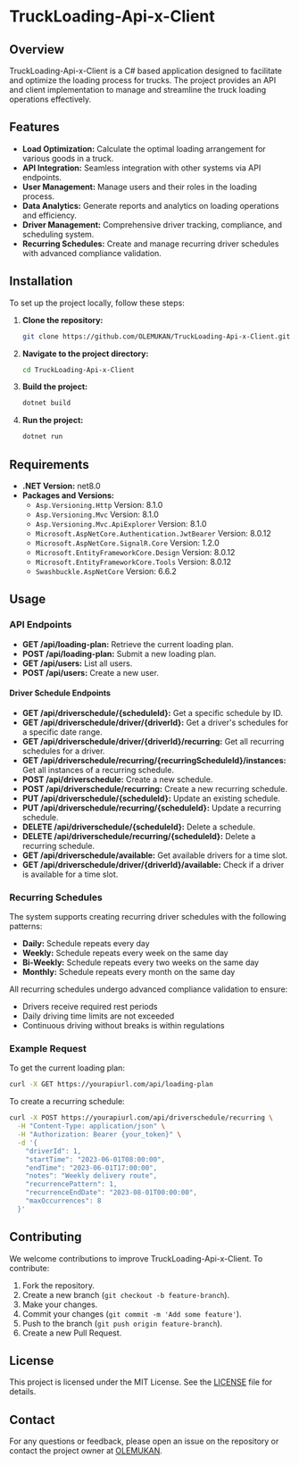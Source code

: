 # TruckLoading-Api-x-Client

## Overview
TruckLoading-Api-x-Client is a C# based application designed to facilitate and optimize the loading process for trucks. The project provides an API and client implementation to manage and streamline the truck loading operations effectively.

## Features
- **Load Optimization:** Calculate the optimal loading arrangement for various goods in a truck.
- **API Integration:** Seamless integration with other systems via API endpoints.
- **User Management:** Manage users and their roles in the loading process.
- **Data Analytics:** Generate reports and analytics on loading operations and efficiency.
- **Driver Management:** Comprehensive driver tracking, compliance, and scheduling system.
- **Recurring Schedules:** Create and manage recurring driver schedules with advanced compliance validation.

## Installation

To set up the project locally, follow these steps:

1. **Clone the repository:**
    ```bash
    git clone https://github.com/OLEMUKAN/TruckLoading-Api-x-Client.git
    ```

2. **Navigate to the project directory:**
    ```bash
    cd TruckLoading-Api-x-Client
    ```

3. **Build the project:**
    ```bash
    dotnet build
    ```

4. **Run the project:**
    ```bash
    dotnet run
    ```

## Requirements
- **.NET Version:** net8.0
- **Packages and Versions:**
  - `Asp.Versioning.Http` Version: 8.1.0
  - `Asp.Versioning.Mvc` Version: 8.1.0
  - `Asp.Versioning.Mvc.ApiExplorer` Version: 8.1.0
  - `Microsoft.AspNetCore.Authentication.JwtBearer` Version: 8.0.12
  - `Microsoft.AspNetCore.SignalR.Core` Version: 1.2.0
  - `Microsoft.EntityFrameworkCore.Design` Version: 8.0.12
  - `Microsoft.EntityFrameworkCore.Tools` Version: 8.0.12
  - `Swashbuckle.AspNetCore` Version: 6.6.2

## Usage

### API Endpoints
- **GET /api/loading-plan:** Retrieve the current loading plan.
- **POST /api/loading-plan:** Submit a new loading plan.
- **GET /api/users:** List all users.
- **POST /api/users:** Create a new user.

#### Driver Schedule Endpoints
- **GET /api/driverschedule/{scheduleId}:** Get a specific schedule by ID.
- **GET /api/driverschedule/driver/{driverId}:** Get a driver's schedules for a specific date range.
- **GET /api/driverschedule/driver/{driverId}/recurring:** Get all recurring schedules for a driver.
- **GET /api/driverschedule/recurring/{recurringScheduleId}/instances:** Get all instances of a recurring schedule.
- **POST /api/driverschedule:** Create a new schedule.
- **POST /api/driverschedule/recurring:** Create a new recurring schedule.
- **PUT /api/driverschedule/{scheduleId}:** Update an existing schedule.
- **PUT /api/driverschedule/recurring/{scheduleId}:** Update a recurring schedule.
- **DELETE /api/driverschedule/{scheduleId}:** Delete a schedule.
- **DELETE /api/driverschedule/recurring/{scheduleId}:** Delete a recurring schedule.
- **GET /api/driverschedule/available:** Get available drivers for a time slot.
- **GET /api/driverschedule/driver/{driverId}/available:** Check if a driver is available for a time slot.

### Recurring Schedules

The system supports creating recurring driver schedules with the following patterns:
- **Daily:** Schedule repeats every day
- **Weekly:** Schedule repeats every week on the same day
- **Bi-Weekly:** Schedule repeats every two weeks on the same day
- **Monthly:** Schedule repeats every month on the same day

All recurring schedules undergo advanced compliance validation to ensure:
- Drivers receive required rest periods
- Daily driving time limits are not exceeded
- Continuous driving without breaks is within regulations

### Example Request
To get the current loading plan:
```bash
curl -X GET https://yourapiurl.com/api/loading-plan
```

To create a recurring schedule:
```bash
curl -X POST https://yourapiurl.com/api/driverschedule/recurring \
  -H "Content-Type: application/json" \
  -H "Authorization: Bearer {your_token}" \
  -d '{
    "driverId": 1,
    "startTime": "2023-06-01T08:00:00",
    "endTime": "2023-06-01T17:00:00",
    "notes": "Weekly delivery route",
    "recurrencePattern": 1,
    "recurrenceEndDate": "2023-08-01T00:00:00",
    "maxOccurrences": 8
  }'
```

## Contributing
We welcome contributions to improve TruckLoading-Api-x-Client. To contribute:

1. Fork the repository.
2. Create a new branch (`git checkout -b feature-branch`).
3. Make your changes.
4. Commit your changes (`git commit -m 'Add some feature'`).
5. Push to the branch (`git push origin feature-branch`).
6. Create a new Pull Request.

## License
This project is licensed under the MIT License. See the [LICENSE](LICENSE) file for details.

## Contact
For any questions or feedback, please open an issue on the repository or contact the project owner at [OLEMUKAN](https://github.com/OLEMUKAN).
